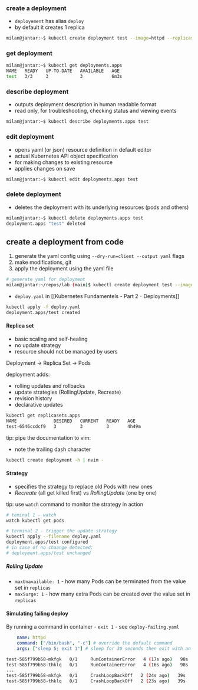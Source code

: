 
### create a deployment

- `deployement` has alias `deploy`
- by default it creates 1 replica
```bash
milan@jantar:~$ kubectl create deployment test --image=httpd --replicas=3
```

### get deployment

```bash
milan@jantar:~$ kubectl get deployments.apps
NAME   READY   UP-TO-DATE   AVAILABLE   AGE
test   3/3     3            3           6m3s
```

### describe deployment

- outputs deployment description in human readable format
- read only, for troubleshooting, checking status and viewing events
```bash
milan@jantar:~$ kubectl describe deployments.apps test
```

### edit deployment

- opens yaml (or json) resource definition in default editor
- actual Kubernetes API object specification
- for making changes to existing resource
- applies changes on save

```bash
milan@jantar:~$ kubectl edit deployments.apps test
```

### delete deployment

- deletes the deployment with its underlying resources (pods and others)

```bash
milan@jantar:~$ kubectl delete deployments.apps test
deployment.apps "test" deleted
```
## create a deployment from code

1. generate the yaml config using `--dry-run=client --output yaml` flags
2. make modifications, git
3. apply the deployment using the yaml file

```bash
# generate yaml for deployment
milan@jantar:~/repos/lab (main)$ kubectl create deployment test --image=httpd --replicas=3 --dry-run=client --output yaml > deploy.yaml
```
- `deploy.yaml` in [[Kubernetes Fundamentels - Part 2 - Deployments]]

```bash
kubectl apply -f deploy.yaml
deployment.apps/test created
```

#### Replica set

- basic scaling and self-healing
- no update strategy
- resource should not be managed by users

Deployment -> Replica Set -> Pods

deployment adds:
- rolling updates and rollbacks
- update strategies (RollingUpdate, Recreate)
- revision history
- declarative updates

```bash
kubectl get replicasets.apps
NAME              DESIRED   CURRENT   READY   AGE
test-6546ccdcf9   3         3         3       4h49m
```

tip: pipe the documentation to vim:

- note the trailing dash character
```bash
kubectl create deployment -h | nvim -
```


#### Strategy

- specifies the strategy to replace old Pods with new ones
- _Recreate_ (all get killed first) vs _RollingUpdate_ (one by one)

tip: use `watch` command to monitor the strategy in action

```bash
# teminal 1 - watch
watch kubectl get pods
```

```bash
# terminal 2 - trigger the update strategy
kubectl apply --filename deploy.yaml
deployment.apps/test configured
# in case of no chaange detected:
# deployment.apps/test unchanged
```

##### Rolling Update

- `maxUnavailable: 1` - how many Pods can be terminated from the value set in `replicas`
- `maxSurge: 1` - how many extra Pods can be created over the value set in `replicas`


#### Simulating failing deploy

By running a command in container  - `exit 1` - see `deploy-failing.yaml`
```yaml
    name: httpd
    command: ["/bin/bash", "-c"] # override the default command
    args: ["sleep 5; exit 1"] # sleep for 30 seconds then exit with an error
```


```bash
test-585f799b58-mkfgk   0/1     RunContainerError   4 (17s ago)   98s
test-585f799b58-thklq   0/1     RunContainerError   4 (16s ago)   98s
...
test-585f799b58-mkfgk   0/1     CrashLoopBackOff   2 (24s ago)   39s
test-585f799b58-thklq   0/1     CrashLoopBackOff   2 (23s ago)   39s
```